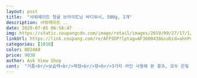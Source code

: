 ```yaml
---
layout: post 
title:  "샤워메이트 청귤 브라이트닝 바디워시, 500g, 1개" 
description: 샤워메이트 ..
date: 2020-07-05 06:58:47 
img: https://static.coupangcdn.com/image/retail/images/2019/09/27/17/1/28de87aa-bc68-450d-9bf9-c0b5e382d02f.jpg 
linkUrl: https://link.coupang.com/re/AFFSDP?lptag=AF3600438&subid=ahnPublicAsk&pageKey=303074576&itemId=953199420&vendorItemId=5393357392&traceid=V0-113-dd92a8462d5d44ef 
categories: [1010] 
color: BD24A9 
price: 9030 
author: Ask View Shop 
cont:  "거품<br/>보습력<br/>제형<br/>향<br/>3가지 라인 사용해 본 결과, 모두 은빛 펄 베이스를 기본으로 깔고 있는 것 같아요<br/>✔️가족 후기<br/>✔️구매 동기<br/>✔️사용 후기<br/>거품은 꽤 많이 생기는 편이니, 두 번의 펌핑 정도로 샤워하기에 적절할 거예요<br/>거품의 쫀쫀함이나 (기공이 적은) 밀집되어 있는 정도는<br/>건조함은 뭐 당연히 없고, 저는 팔 안쪽 살이 유난히 건조한 편인데 로션 딱히 바르지 않아도 괜찮을 정도였어요!<br/>고급스러우면서도 진하게 살에 오래 남는 느낌이어서, 청귤 제품을 알게 되자마자 써보고 싶었어요! 이름처럼 상콤한 향이 나지 않을까 하구요<br/>그래서 그런지 뭔가 제형이 다른 브랜드의 바디워시들보다 고급스러워 보인다고 해야하나??<br/>그래서 더욱 좋았던 것 같아요 마냥 귤의 달달함만 느껴진다면 조금 질릴 법도 한데, 청량한 향이 달콤함을 살짝 잡아주는 느낌이라 더 개운하고 깔끔한 느낌이 들더라구요ㅎㅎ<br/>그런데말입니다ㅋㅋ 갑자기 바디클렌저가 똑 떨어지기 일보직전이고 마트서 사려니 다 써본거고 식상해서ㅋㅋ 겨울만되면 귤킬러가 되어버리는 저를 위해 귤향을 찾다가 그냥귤도 아닌 청귤 바디 클렌저를 보고 궁금증에 거침없이 로켓배송을 신청했어요.<br/> 로켓배송 미담은 아기엄마인 친구에게 익히 들어왔어가지구 배송빠름은 인정 레알인정합니다.<br/> 그렇게 도착한 청귤바디클렌저였죠.<br/> 저는 항상 사용전 성분과 향 그리고 보습력을 손에 테스트하고 바디에 쓰는데 이날도 똑같이 그 과정을 거쳤어요.<br/> 첨에 향은 상큼한 귤향이었고 시간이 지나니 은은한 향이라고 해야되겠죠.<br/> 향이 마치 비누향처럼 지속되더라구요.<br/> 향 인정합니다.<br/> 그리고 보습력 와우ㅎㅎ 저는 건성이어서 바디오일녀인뎁ㅎㅎ 요거요거요거 물건이에요.<br/> 촉촉해요 보습력이 대빵 갓갓갓<br/>그리고 사진에서처럼 한번의 펌프만으로도 풍성한거품 쫀쫀한 거품이 생성이 되는게무척이나 맘에드는 부분이었답니다.<br/><br/>그리고 주목할 것이 바로❗️<br/>근데 처음 사용할 때 향을 맡자마자 귤의 달콤함과 초록초록한 자연의 향이 같이 난다 해야하나?? 청량감이 같이 느껴지더라고요!<br/>뒤집어도 흔들어도 안떨어짐♡<br/>또 완전 묽어서 주르륵 이 정도까지는 아니어서, 물 탄 느낌도 안들고 전체적으로 꽉 차있는 듯한 느낌이에요!<br/>보습력도 좋고 청귤의 비타민성분 덕분인지 사용후 피부가 보들보들 확실히 윤기있고 정돈되는 기분에 요즘같이 건조한 날씨에도 촉촉함이 오래가는 제품이예요.<br/>.<br/>사용후 바로당겨서 바디로션 없이는 피부가 견딜수 없는편인데... <br/> 요제품은 그런속당김도 잡아주는것같네요^^<br/>보습력은 역시 생각했던 정도로 좋더라구요!<br/>블랙슈가 > 사철쑥 > 청귤 순으로 생각하면 될 것 같아요!<br/>비싼 바디워시냐며, 오히려 가격값 한다고 극찬할 정도였어욬ㅋㅋㅋ<br/>사실 처음에는 청귤이란 걸 잠시 잊고ㅋㅋㅋ 귤인 줄 알아서 아주 달달한 향이 떠올랐었어요!<br/>사용할때 조금 진하게 느껴지는 향이 사용후 모두 사라지는 다른 제품들에 비해 잔향이 꽤 오랫동안 머물러서 하루종일 상큼한기분이었어요역하지않으면서도 딱 적당한 은은함?<br/>사진에서도 보이다시피 거품은 정말 몽글몽글 잘 올라와요! 물에 살짝 적셔서 펌핑해주면, 바로 거품이 사악<br/> - 생겨난답니다<br/>샤워메이트 바디워시는 가족들도 넘 좋아하더라고요!<br/>샤워하고 나오면 뭔가 바디워시의 거품이 내 몸의 수분을 다 가져갔나.<br/>.<br/>? 하는 것 마냥 빠르게 피부 표면이 건조해지는 제품이 간혹 있는데, 샤워메이트는 노노! 랍니다ㅎㅎ<br/>아무튼 전체적으로 정말 만족한 청귤 바디워시!! 사용해 보시길 적극 추천드려용ㅎㅎ<br/>앞으로 다른 바디워시로 갈아타면 이런 고급스러움을 느끼지 못할 것 같아요.<br/>.<br/><br/>요 청귤 바디워시는 반짝이는 하얀색의 제형인데, 진주의 색과 그 반짝임을 상상하면 딱 그 색일 것 같아요!<br/>용량도 500g으로 많아서 가족 전부 써도 꽤 오래 쓸 양이에요!<br/>우선 샤워메이트 바디워시를 이 제품까지 3가지 종류를 사용중이네요!<br/>우선 앞서 말한 것처럼 향이 정말 어마무시 상큼해요!!<br/>우선 청귤의 상큼한향이 무척 맘에들었던 제품이예요<br/>이 바디워시는 지금까지 써본 다른 제품들보다 왜 이렇게 고급스러운 느낌이 나냐며, 제형에서부터 향까지 거부감 드는 요소 하나 없이!!<br/>이 청귤 바디워시엔 비타민C가 들어있다고 하더라구요! 성분도 전체적으로 좋은 성분만 들어있는 것 같고, 무엇보다 가족들이 이제 바디워시에도 비타민C가 들어가나?? 거 제품 참 좋네 할 정도로ㅋㅋㅋ 생소하면서도 좋은 성분이 들어가있다고 하니, 믿고 더 쓰고 싶을 정도로 인식이 좋아졌어요ㅎㅎ<br/>이거보시는 판매자님 저 반했어요.<br/> 다음에 파실때는 여행갈때 쓸수있는 샘플도 세개만 챙겨주세요.<br/> 그럼센스인정<br/>이번에 사용해 본 청귤은 거품이 포사삭<br/> - 빠르게 슉슉 생겨나면서도 뭔가 청귤의 청량감과 비슷하게 거품에 기공이 많은 폭신폭신한 느낌이더라구요!<br/>저 후기이렇게 정성스럽게 쓰기는 첨이에요.<br/><br/>저는 사철쑥이랑 블랙슈가, 그리고 요 청귤까지 갖고 있어요<br/>전체적으로 샤워메이트 요 라인의 바디워시들이 제형이 너무 예뻐요!!<br/>전체적으로 제가 사용해 본 3가지 제품의 거품 형태를 비교해보자면,<br/>제가 쿠팡을 이용 안한지 일년이 된 거 같아요.<br/><br/>청귤을 사용해보고 싶은 생각이 든 건, 사철쑥과 블랙슈가 바디워시에 너무나 만족을 했었기 때문이에요! 보습력이야 생각한 만큼 모두 괜찮았지만, 저는 특히나 향이 너무 좋아서 쟁여두고 싶었던 제품이에요!<br/>하얀색이 섀도우처럼 반짝반짝 거리니... <br/>하 거 참 예뻐서 쓸 수 있냐구요ㅠㅠ<br/>" 
---
```

